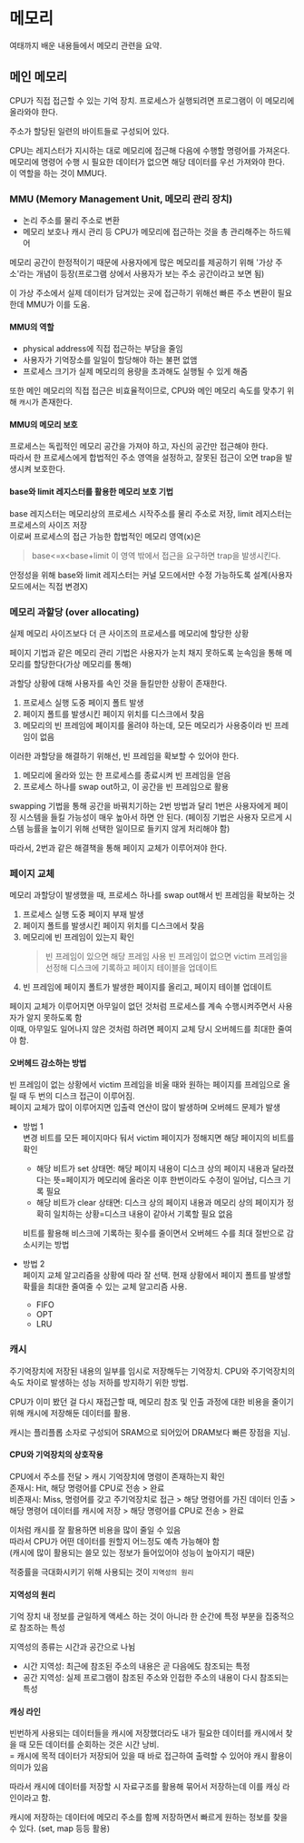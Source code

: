 # 메모리
여태까지 배운 내용들에서 메모리 관련을 요약.

## 메인 메모리
CPU가 직접 접근할 수 있는 기억 장치. 프로세스가 실행되려면 프로그램이 이 메모리에 올라와야 한다.

주소가 할당된 일련의 바이트들로 구성되어 있다.

CPU는 레지스터가 지시하는 대로 메모리에 접근해 다음에 수행할 명령어를 가져온다. 메모리에 명령어 수행 시 필요한 데이터가 없으면 해당 데이터를 우선 가져와야 한다.<br>
이 역할을 하는 것이 MMU다.

### MMU (Memory Management Unit, 메모리 관리 장치)
- 논리 주소를 물리 주소로 변환
- 메모리 보호나 캐시 관리 등 CPU가 메모리에 접근하는 것을 총 관리해주는 하드웨어

메모리 공간이 한정적이기 때문에 사용자에게 많은 메모리를 제공하기 위해 '가상 주소'라는 개념이 등장(프로그램 상에서 사용자가 보는 주소 공간이라고 보면 됨)

이 가상 주소에서 실제 데이터가 담겨있는 곳에 접근하기 위해선 빠른 주소 변환이 필요한데 MMU가 이를 도움.

#### MMU의 역할
- physical address에 직접 접근하는 부담을 줄임
- 사용자가 기억장소를 일일이 할당해야 하는 불편 없앰
- 프로세스 크기가 실제 메모리의 용량을 초과해도 실행될 수 있게 해줌

또한 메인 메모리의 직접 접근은 비효율적이므로, CPU와 메인 메모리 속도를 맞추기 위해 `캐시`가 존재한다.

#### MMU의 메모리 보호
프로세스는 독립적인 메모리 공간을 가져야 하고, 자신의 공간만 접근해야 한다.<br>
따라서 한 프로세스에게 합법적인 주소 영역을 설정하고, 잘못된 접근이 오면 trap을 발생시켜 보호한다.

#### base와 limit 레지스터를 활용한 메모리 보호 기법
base 레지스터는 메모리상의 프로세스 시작주소를 물리 주소로 저장, limit 레지스터는 프로세스의 사이즈 저장<br>
이로써 프로세스의 접근 가능한 합법적인 메모리 영역(x)은
> base<=x<base+limit
이 영역 밖에서 접근을 요구하면 trap을 발생시킨다.

안정성을 위해 base와 limit 레지스터는 커널 모드에서만 수정 가능하도록 설계(사용자 모드에서는 직접 변경X)

### 메모리 과할당 (over allocating)
실제 메모리 사이즈보다 더 큰 사이즈의 프로세스를 메모리에 할당한 상황

페이지 기법과 같은 메모리 관리 기법은 사용자가 눈치 채지 못하도록 눈속임을 통해 메모리를 할당한다(가상 메모리를 통해)

과할당 상황에 대해 사용자를 속인 것을 들킬만한 상황이 존재한다.
1. 프로세스 실행 도중 페이지 폴트 발생
2. 페이지 폴트를 발생시킨 페이지 위치를 디스크에서 찾음
3. 메모리의 빈 프레임에 페이지를 올려야 하는데, 모든 메모리가 사용중이라 빈 프레임이 없음

이러한 과할당을 해결하기 위해선, 빈 프레임을 확보할 수 있어야 한다.
1. 메모리에 올라와 있는 한 프로세스를 종료시켜 빈 프레임을 얻음
2. 프로세스 하나를 swap out하고, 이 공간을 빈 프레임으로 활용

swapping 기법을 통해 공간을 바꿔치기하는 2번 방법과 달리 1번은 사용자에게 페이징 시스템을 들킬 가능성이 매우 높아서 하면 안 된다. (페이징 기법은 사용자 모르게 시스템 능률을 높이기 위해 선택한 일이므로 들키지 않게 처리해야 함)

따라서, 2번과 같은 해결책을 통해 페이지 교체가 이루어져야 한다.

### 페이지 교체
메모리 과할당이 발생했을 때, 프로세스 하나를 swap out해서 빈 프레임을 확보하는 것

1. 프로세스 실행 도중 페이지 부재 발생
2. 페이지 폴트를 발생시킨 페이지 위치를 디스크에서 찾음
3. 메모리에 빈 프레임이 있는지 확인
    > 빈 프레임이 있으면 해당 프레임 사용
    > 빈 프레임이 없으면 victim 프레임을 선정해 디스크에 기록하고 페이지 테이블을 업데이트
4. 빈 프레임에 페이지 폴트가 발생한 페이지를 올리고, 페이지 테이블 업데이트

페이지 교체가 이루어지면 아무일이 없던 것처럼 프로세스를 계속 수행시켜주면서 사용자가 알지 못하도록 함<br>
이때, 아무일도 일어나지 않은 것처럼 하려면 페이지 교체 당시 오버헤드를 최대한 줄여야 함.
#### 오버헤드 감소하는 방법
빈 프레임이 없는 상황에서 victim 프레임을 비울 때와 원하는 페이지를 프레임으로 올릴 때 두 번의 디스크 접근이 이루어짐.<br>
페이지 교체가 많이 이루어지면 입출력 연산이 많이 발생하며 오버헤드 문제가 발생

- 방법 1<br>
    변경 비트를 모든 페이지마다 둬서 victim 페이지가 정해지면 해당 페이지의 비트를 확인<br>
    - 해당 비트가 set 상태면: 해당 페이지 내용이 디스크 상의 페이지 내용과 달라졌다는 뜻=페이지가 메모리에 올라온 이후 한번이라도 수정이 일어남, 디스크 기록 필요
    - 해당 비트가 clear 상태면: 디스크 상의 페이지 내용과 메모리 상의 페이지가 정확히 일치하는 상황=디스크 내용이 같아서 기록할 필요 없음

    비트를 활용해 비스크에 기록하는 횟수를 줄이면서 오버헤드 수를 최대 절반으로 감소시키는 방법
- 방법 2<br>
    페이지 교체 알고리즘을 상황에 따라 잘 선택. 현재 상황에서 페이지 폴트를 발생할 확률을 최대한 줄여줄 수 있는 교체 알고리즘 사용.
    - FIFO
    - OPT
    - LRU

### 캐시
주기억장치에 저장된 내용의 일부를 임시로 저장해두는 기억장치. CPU와 주기억장치의 속도 차이로 발생하는 성능 저하를 방지하기 위한 방법.

CPU가 이미 봤던 걸 다시 재접근할 때, 메모리 참조 및 인출 과정에 대한 비용을 줄이기 위해 캐시에 저장해둔 데이터를 활용.

캐시는 플리플롭 소자로 구성되어 SRAM으로 되어있어 DRAM보다 빠른 장점을 지님.

#### CPU와 기억장치의 상호작용
CPU에서 주소를 전달 > 캐시 기억장치에 명령이 존재하는지 확인<br>
존재시: Hit, 해당 명령어를 CPU로 전송 > 완료<br>
비존재시: Miss, 명령어를 갖고 주기억장치로 접근 > 해당 명령어를 가진 데이터 인출 > 해당 명령어 데이터를 캐시에 저장 > 해당 명령어를 CPU로 전송 > 완료

이처럼 캐시를 잘 활용하면 비용을 많이 줄일 수 있음<br>
따라서 CPU가 어떤 데이터를 원할지 어느정도 예측 가능해야 함<br>
(캐시에 많이 활용되는 쓸모 있는 정보가 들어있어야 성능이 높아지기 때문)

적중률을 극대화시키기 위해 사용되는 것이 `지역성의 원리`

#### 지역성의 원리
기억 장치 내 정보를 균일하게 액세스 하는 것이 아니라 한 순간에 특정 부분을 집중적으로 참조하는 특성

지역성의 종류는 시간과 공간으로 나뉨
- 시간 지역성: 최근에 참조된 주소의 내용은 곧 다음에도 참조되는 특정
- 공간 지역성: 실제 프로그램이 참조된 주소와 인접한 주소의 내용이 다시 참조되는 특성

#### 캐싱 라인
빈번하게 사용되는 데이터들을 캐시에 저장했더라도 내가 필요한 데이터를 캐시에서 찾을 때 모든 데이터를 순회하는 것은 시간 낭비.<br>
= 캐시에 목적 데이터가 저장되어 있을 때 바로 접근하여 출력할 수 있어야 캐시 활용이 의미가 있음

따라서 캐시에 데이터를 저장할 시 자료구조를 활용해 묶어서 저장하는데 이를 캐싱 라인이라고 함.

캐시에 저장하는 데이터에 메모리 주소를 함께 저장하면서 빠르게 원하는 정보를 찾을 수 있다. (set, map 등등 활용)